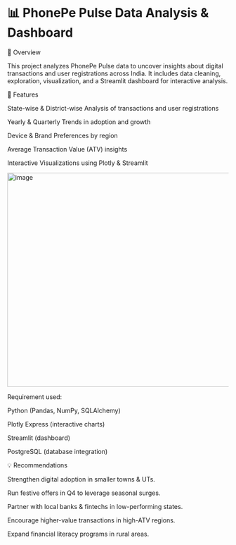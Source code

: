# 📊 PhonePe Pulse Data Analysis & Dashboard
📌 Overview

This project analyzes PhonePe Pulse data to uncover insights about digital transactions and user registrations across India.
It includes data cleaning, exploration, visualization, and a Streamlit dashboard for interactive analysis.

🚀 Features

State-wise & District-wise Analysis of transactions and user registrations

Yearly & Quarterly Trends in adoption and growth

Device & Brand Preferences by region

Average Transaction Value (ATV) insights

Interactive Visualizations using Plotly & Streamlit

<img width="720" height="486" alt="image" src="https://github.com/user-attachments/assets/8dd29fd4-3b81-4dcf-9f1b-9cdb720e606c" />


Requirement used:

Python (Pandas, NumPy, SQLAlchemy)

Plotly Express (interactive charts)

Streamlit (dashboard)

PostgreSQL (database integration)

💡 Recommendations

Strengthen digital adoption in smaller towns & UTs.

Run festive offers in Q4 to leverage seasonal surges.

Partner with local banks & fintechs in low-performing states.

Encourage higher-value transactions in high-ATV regions.

Expand financial literacy programs in rural areas.
